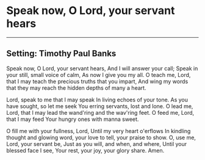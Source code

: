 # Speak now, O Lord, your servant hears

***

## Setting: Timothy Paul Banks

Speak now, O Lord, your servant hears,
And I will answer your call;
Speak in your still, small voice of calm,
As now I give you my all.
O teach me, Lord, that I may teach 
the precious truths that you impart,
And wing my words that they may reach
the hidden depths of many a heart.

Lord, speak to me that I may speak
In living echoes of your tone.
As you have sought, so let me seek
You erring servants, lost and lone.
O lead me, Lord, that I may lead 
the wand'ring and the wav'ring feet.
O feed me, Lord, that I may feed 
Your hungry ones with manna sweet.

O fill me with your fullness, Lord, 
Until my very heart o'erflows
In kindling thought and glowing word,
your love to tell, your praise to show.
O, use me, Lord, your servant be,
Just as you will, and when, and where,
Until your blessed face I see, 
Your rest, your joy, your glory share. Amen.